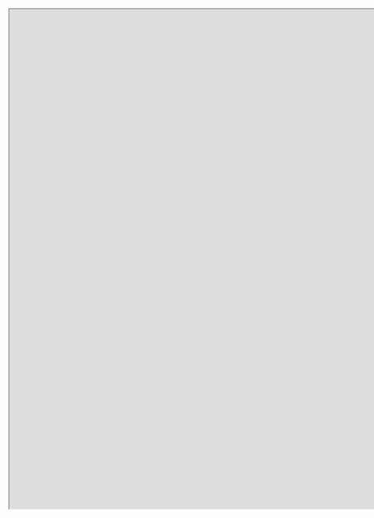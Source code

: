 <iframe src="https://aliciakyoumi.github.io/Portfolio/Portfolio_Cia.pdf" width="2000px" height="1000px"></iframe>

